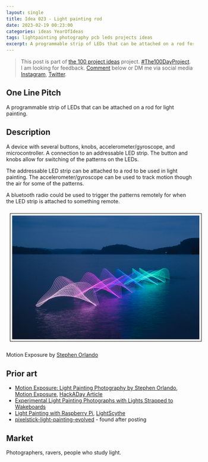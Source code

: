 ```yaml
---
layout: single
title: Idea 023 - Light painting rod 
date: 2023-02-19 00:23:00
categories: ideas YearOfIdeas
tags: lightpainting photography pcb leds projects ideas
excerpt: A programmable strip of LEDs that can be attached on a rod for light painting. 
---
```


> This post is part of [the 100 project ideas](/projects/2023-100-ideas/) project. [#The100DayProject](https://www.the100dayproject.org/). I am looking for feedback. <a href='#utterances-comments'>Comment</a> below or DM me via social media <a href="https://instagram.com/funvill" rel="nofollow noopener noreferrer"><i class="fab fa-fw fa-instagram" aria-hidden="true"></i><span class="label">Instagram</span></a>, <a href="https://twitter.com/funvill" rel="nofollow noopener noreferrer"><i class="fab fa-fw fa-twitter" aria-hidden="true"></i><span class="label">Twitter</span></a>.

## One Line Pitch

A programmable strip of LEDs that can be attached on a rod for light painting.

## Description

A device with several buttons, knobs, accelerometer/gyroscope, and microcontroller. A connection to an addressable LED strip. The button and knobs allow for switching of the patterns on the LEDs.

The addressable LED strip can be attached to a rod to be used in light painting. The accelerometer/gyroscope can be used to track motion though the air for some of the patterns.

A bluetooth radio could be used to trigger the patterns remotely for when the LED strip is attached to something remote.

<a href='https://www.motionexposure.com/'><img src="/public/uploads/2023/motionexposure.png" alt="Motion Exposure" title='Motion Exposure' style="margin: 10px; border: 1px solid black; padding: 5px"/></a>

Motion Exposure by [Stephen Orlando](https://www.motionexposure.com/)

## Prior art

- [Motion Exposure: Light Painting Photography by Stephen Orlando](https://theinspirationgrid.com/motion-exposure-light-painting-photography-by-stephen-orlando/), [Motion Exposure](https://www.motionexposure.com/), [HackADay Article](https://hackaday.com/2014/12/04/motion-through-time-painted-in-light/)
- [Experimental Light Painting Photographs with Lights Strapped to Wakeboards](https://petapixel.com/2013/04/11/experimental-light-painting-photographs-with-lights-strapped-to-wakeboards/)
- [Light Painting with Raspberry Pi](https://learn.adafruit.com/light-painting-with-raspberry-pi/overview), [LightScythe](https://sites.google.com/site/mechatronicsguy/lightscythe)
- [pixelstick-light-painting-evolved](https://www.kickstarter.com/projects/bitbangerlabs/pixelstick-light-painting-evolved?ref=discovery_staff_picks_most_funded) - found after posting

## Market

Photographers, ravers, people who study light.

